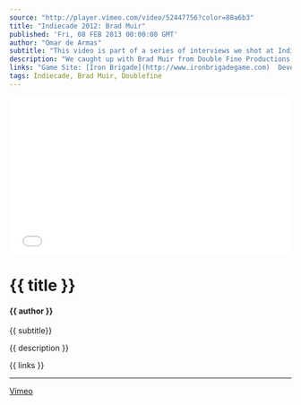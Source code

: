 ```yaml
---
source: "http://player.vimeo.com/video/52447756?color=88a6b3"
title: "Indiecade 2012: Brad Muir"
published: 'Fri, 08 FEB 2013 00:00:00 GMT'
author: "Omar de Armas"
subtitle: "This video is part of a series of interviews we shot at IndieCade 2012."
description: "We caught up with Brad Muir from Double Fine Productions after he moderated the FTL panel to talk about Kinect Party, Kleenex testing, leadership roles, and polar bears that ride giant armor plated tigers? The first part of this action packed interview is about how heart ache and sense of progression make FTL such an awesome game. Then, Brad enlightens us about what's currently happening at Double Fine as well as the studio's transition from being a traditional developer with one large working title to having a series of smaller teams that all work on different titles."
links: "Game Site: [Iron Brigade](http://www.ironbrigadegame.com)  Developer: [Doublefine](http://www.doublefine.com)  If you want to find out more about IndieCade you can go here!  [Indiecade](http://www.indiecade.com)"
tags: Indiecade, Brad Muir, Doublefine
---
```


<div class="vid_container">
  <iframe src={{ source }} width="500" height="281" frameborder="0" webkitAllowFullScreen mozallowfullscreen allowFullScreen></iframe>
</div>

# {{ title }}  
  
#### {{ author }}  

{{ subtitle}}  
  
{{ description }}  
  
{{ links }}  
  
- - -
[Vimeo](www.vimeo.com/indestructibleart)